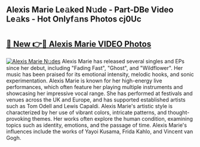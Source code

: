 ## Alexis Marie Le𝚊ked N𝚞de - Part-DBe Video Le𝚊ks - Hot Onlyf𝚊ns Photos cj0Uc

# <h2><a href="http://ac4912.deff.icu/?id=Alexis+Marie">🔗 New 👉🔴 Alexis Marie VIDEO Photos</a></h2>

[![Alexis Marie N𝚞des](https://i.imgur.com/rIISA9y.gif)](http://ac4912.deff.icu/?id=Alexis+Marie)
Alexis Marie has released several singles and EPs since her debut, including "Fading Fast", "Ghost", and "Wildflower". Her music has been praised for its emotional intensity, melodic hooks, and sonic experimentation. Alexis Marie is known for her high-energy live performances, which often feature her playing multiple instruments and showcasing her impressive vocal range. She has performed at festivals and venues across the UK and Europe, and has supported established artists such as Tom Odell and Lewis Capaldi. Alexis Marie's artistic style is characterized by her use of vibrant colors, intricate patterns, and thought-provoking themes. Her works often explore the human condition, examining topics such as identity, emotions, and the passage of time. Alexis Marie's influences include the works of Yayoi Kusama, Frida Kahlo, and Vincent van Gogh.
